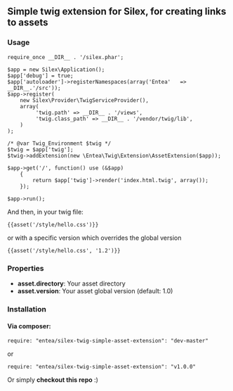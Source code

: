 ## Simple twig extension for Silex, for creating links to assets

### Usage
```
require_once __DIR__ . '/silex.phar';

$app = new Silex\Application();
$app['debug'] = true;
$app['autoloader']->registerNamespaces(array('Entea'   => __DIR__.'/src'));
$app->register(
    new Silex\Provider\TwigServiceProvider(),
    array(
         'twig.path' => __DIR__ . '/views',
         'twig.class_path' => __DIR__ . '/vendor/twig/lib',
    )
);

/* @var Twig_Environment $twig */
$twig = $app['twig'];
$twig->addExtension(new \Entea\Twig\Extension\AssetExtension($app));

$app->get('/', function() use (&$app)
    {
        return $app['twig']->render('index.html.twig', array());
    });

$app->run();
```

And then, in your twig file:
```
{{asset('/style/hello.css')}}
```
or with a specific version which overrides the global version
```
{{asset('/style/hello.css', '1.2')}}
```

### Properties
 - **asset.directory**: Your asset directory
 - **asset.version**: Your asset global version (default: 1.0)

### Installation

#### Via composer:
```
require: "entea/silex-twig-simple-asset-extension": "dev-master"
```
or 
```
require: "entea/silex-twig-simple-asset-extension": "v1.0.0"
```

Or simply **checkout this repo** :)